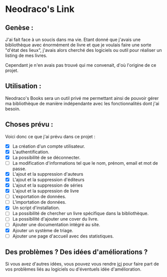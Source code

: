 # Neodraco's Link

## Genèse :

J'ai fait face à un soucis dans ma vie. Etant donné que j'avais une bibliothèque avec énormément de livre et que je voulais faire une sorte "d'état des lieux", j'avais alors cherché des logiciels ou outil pour réaliser un listing de mes livres.

Cependant je n'en avais pas trouvé qui me convenait, d'où l'origine de ce projet.

## Utilisation :

Neodraco's Books sera un outil privé me permettant ainsi de pouvoir gérer ma bibliothèque de manière indépendante avec les fonctionnalités dont j'ai besoin.

## Choses prévu :

Voici donc ce que j'ai prévu dans ce projet :

- [x] La création d'un compte utilisateur.
- [x] L'authentification.
- [x] La possibilité de se déconnecter.
- [ ] La modification d'informations tel que le nom, prénom, email et mot de passe.
- [x] L'ajout et la suppression d'auteurs
- [x] L'ajout et la suppression d'éditeurs
- [x] L'ajout et la suppression de séries
- [x] L'ajout et la suppression de livre
- [ ] L'exportation de données.
- [ ] L'importation de données.
- [x] Un script d'installation.
- [ ] La possibilité de chercher un livre spécifique dans la bibliothèque.
- [ ] La possibilité d'ajouter une cover du livre.
- [ ] Ajouter une documentation intégré au site.
- [x] Ajouter un système de triage.
- [ ] Ajouter une page d'accueil avec des statistiques.

## Des problèmes ? Des idées d'améliorations ?

Si vous avez d'autres idées, vous pouvez vous rendre [ici](https://github.com/TheGuardianLight/NeodracosBook/issues) pour faire part de vos problèmes liés au logiciels ou d'éventuels idée d'amélioration.